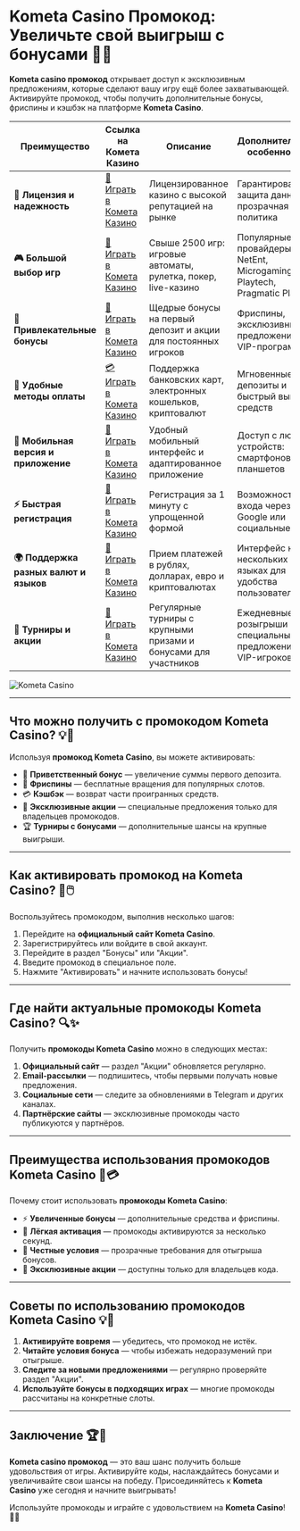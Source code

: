 # Kometa Casino Промокод: Увеличьте свой выигрыш с бонусами 🎁✨

**Kometa casino промокод** открывает доступ к эксклюзивным предложениям, которые сделают вашу игру ещё более захватывающей. Активируйте промокод, чтобы получить дополнительные бонусы, фриспины и кэшбэк на платформе **Kometa Casino**.

| **Преимущество**                      | **Ссылка на Комета Казино**                | **Описание**                                       | **Дополнительные особенности**                     |
|----------------------------------------|--------------------------------------------|--------------------------------------------------|--------------------------------------------------|
| **🎰 Лицензия и надежность**           | [💎 Играть в Комета Казино](https://brandplay.link/8ZymQJV8) | Лицензированное казино с высокой репутацией на рынке | Гарантированная защита данных и прозрачная политика |
| **🎮 Большой выбор игр**               | [🎉 Играть в Комета Казино](https://brandplay.link/8ZymQJV8) | Свыше 2500 игр: игровые автоматы, рулетка, покер, live-казино | Популярные провайдеры: NetEnt, Microgaming, Playtech, Pragmatic Play |
| **🎁 Привлекательные бонусы**          | [🎯 Играть в Комета Казино](https://brandplay.link/8ZymQJV8) | Щедрые бонусы на первый депозит и акции для постоянных игроков | Фриспины, эксклюзивные предложения и VIP-программы |
| **💸 Удобные методы оплаты**           | [💳 Играть в Комета Казино](https://brandplay.link/8ZymQJV8) | Поддержка банковских карт, электронных кошельков, криптовалют | Мгновенные депозиты и быстрый вывод средств |
| **📱 Мобильная версия и приложение**   | [🚀 Играть в Комета Казино](https://brandplay.link/8ZymQJV8) | Удобный мобильный интерфейс и адаптированное приложение | Доступ с любых устройств: смартфонов и планшетов |
| **⚡ Быстрая регистрация**             | [🔑 Играть в Комета Казино](https://brandplay.link/8ZymQJV8) | Регистрация за 1 минуту с упрощенной формой | Возможность входа через Google или социальные сети |
| **🌍 Поддержка разных валют и языков** | [💸 Играть в Комета Казино](https://brandplay.link/8ZymQJV8) | Прием платежей в рублях, долларах, евро и криптовалютах | Интерфейс на нескольких языках для удобства пользователей |
| **🏅 Турниры и акции**                 | [🎲 Играть в Комета Казино](https://brandplay.link/8ZymQJV8) | Регулярные турниры с крупными призами и бонусами для участников | Ежедневные розыгрыши и специальные предложения для VIP-игроков |

![Kometa Casino](https://miryarche.ru/wp-content/uploads/2024/08/kometa-kazino.webp)

---

## Что можно получить с промокодом Kometa Casino? 💡🎰

Используя **промокод Kometa Casino**, вы можете активировать:

- 🎁 **Приветственный бонус** — увеличение суммы первого депозита.
- 🎲 **Фриспины** — бесплатные вращения для популярных слотов.
- 💳 **Кэшбэк** — возврат части проигранных средств.
- 🌟 **Эксклюзивные акции** — специальные предложения только для владельцев промокодов.
- 🏆 **Турниры с бонусами** — дополнительные шансы на крупные выигрыши.

---

## Как активировать промокод на Kometa Casino? 🚀🖱️

Воспользуйтесь промокодом, выполнив несколько шагов:

1. Перейдите на **официальный сайт Kometa Casino**.
2. Зарегистрируйтесь или войдите в свой аккаунт.
3. Перейдите в раздел "Бонусы" или "Акции".
4. Введите промокод в специальное поле.
5. Нажмите "Активировать" и начните использовать бонусы!

---

## Где найти актуальные промокоды Kometa Casino? 🔍✨

Получить **промокоды Kometa Casino** можно в следующих местах:

1. **Официальный сайт** — раздел "Акции" обновляется регулярно.
2. **Email-рассылки** — подпишитесь, чтобы первыми получать новые предложения.
3. **Социальные сети** — следите за обновлениями в Telegram и других каналах.
4. **Партнёрские сайты** — эксклюзивные промокоды часто публикуются у партнёров.

---

## Преимущества использования промокодов Kometa Casino 🌟💳

Почему стоит использовать **промокоды Kometa Casino**:

- ⚡ **Увеличенные бонусы** — дополнительные средства и фриспины.
- 🎲 **Лёгкая активация** — промокоды активируются за несколько секунд.
- 🔐 **Честные условия** — прозрачные требования для отыгрыша бонусов.
- 🎀 **Эксклюзивные акции** — доступны только для владельцев кода.

---

## Советы по использованию промокодов Kometa Casino 💡🎯

1. **Активируйте вовремя** — убедитесь, что промокод не истёк.
2. **Читайте условия бонуса** — чтобы избежать недоразумений при отыгрыше.
3. **Следите за новыми предложениями** — регулярно проверяйте раздел "Акции".
4. **Используйте бонусы в подходящих играх** — многие промокоды рассчитаны на конкретные слоты.

---

## Заключение 🏆🎉

**Kometa casino промокод** — это ваш шанс получить больше удовольствия от игры. Активируйте коды, наслаждайтесь бонусами и увеличивайте свои шансы на победу. Присоединяйтесь к **Kometa Casino** уже сегодня и начните выигрывать!

Используйте промокоды и играйте с удовольствием на **Kometa Casino**! 🎁🌟

